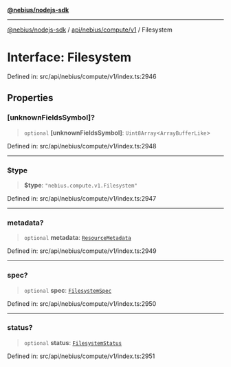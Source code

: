 [**@nebius/nodejs-sdk**](../../../../../README.md)

***

[@nebius/nodejs-sdk](../../../../../README.md) / [api/nebius/compute/v1](../README.md) / Filesystem

# Interface: Filesystem

Defined in: src/api/nebius/compute/v1/index.ts:2946

## Properties

### \[unknownFieldsSymbol\]?

> `optional` **\[unknownFieldsSymbol\]**: `Uint8Array`\<`ArrayBufferLike`\>

Defined in: src/api/nebius/compute/v1/index.ts:2948

***

### $type

> **$type**: `"nebius.compute.v1.Filesystem"`

Defined in: src/api/nebius/compute/v1/index.ts:2947

***

### metadata?

> `optional` **metadata**: [`ResourceMetadata`](../../../common/v1/interfaces/ResourceMetadata.md)

Defined in: src/api/nebius/compute/v1/index.ts:2949

***

### spec?

> `optional` **spec**: [`FilesystemSpec`](FilesystemSpec.md)

Defined in: src/api/nebius/compute/v1/index.ts:2950

***

### status?

> `optional` **status**: [`FilesystemStatus`](FilesystemStatus.md)

Defined in: src/api/nebius/compute/v1/index.ts:2951
